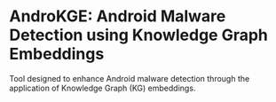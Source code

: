# AndroKGE: Android Malware Detection using Knowledge Graph Embeddings
Tool designed to enhance Android malware detection through the application of Knowledge Graph (KG) embeddings.
